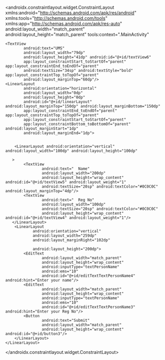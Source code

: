 <?xml version="1.0" encoding="utf-8"?>
<androidx.constraintlayout.widget.ConstraintLayout
        xmlns:android="http://schemas.android.com/apk/res/android"
        xmlns:tools="http://schemas.android.com/tools"
        xmlns:app="http://schemas.android.com/apk/res-auto"
        android:layout_width="match_parent"
        android:layout_height="match_parent"
        tools:context=".MainActivity"

>
    <TextView
            android:text="UMS"
            android:layout_width="79dp"
            android:layout_height="41dp" android:id="@+id/textView6"
            app:layout_constraintStart_toStartOf="parent" app:layout_constraintEnd_toEndOf="parent"
            android:textSize="34sp" android:textStyle="bold" app:layout_constraintTop_toTopOf="parent"
            android:layout_marginTop="60dp"/>
    <LinearLayout
            android:orientation="horizontal"
            android:layout_width="0dp"
            android:layout_height="0dp"
            android:id="@+id/linearLayout" android:layout_marginTop="150dp" android:layout_marginBottom="150dp"
            app:layout_constraintEnd_toEndOf="parent" app:layout_constraintTop_toTopOf="parent"
            app:layout_constraintStart_toStartOf="parent"
            app:layout_constraintBottom_toBottomOf="parent" android:layout_marginStart="1dp"
            android:layout_marginEnd="1dp">


        <LinearLayout android:orientation="vertical" android:layout_width="100dp" android:layout_height="100dp"

       >
            <TextView
                    android:text="  Name"
                    android:layout_width="200dp"
                    android:layout_height="wrap_content" android:id="@+id/textView5" android:layout_weight="1"
                    android:textSize="20sp" android:textColor="#0C0C0C" android:layout_marginTop="4dp"/>
            <TextView
                    android:text="  Reg No"
                    android:layout_width="100dp"
                    android:textSize="20sp" android:textColor="#0C0C0C"
                    android:layout_height="wrap_content" android:id="@+id/textView4" android:layout_weight="1"/>
       </LinearLayout>
        <LinearLayout
                android:orientation="vertical"
                android:layout_width="259dp"
                android:layout_marginRight="102dp"

                android:layout_height="200dp">
            <EditText
                    android:layout_width="match_parent"
                    android:layout_height="wrap_content"
                    android:inputType="textPersonName"
                    android:ems="10"
                    android:id="@+id/editTextTextPersonName4" android:hint="Enter your name"/>
            <EditText
                    android:layout_width="match_parent"
                    android:layout_height="wrap_content"
                    android:inputType="textPersonName"
                    android:ems="10"
                    android:id="@+id/editTextTextPersonName3" android:hint="Enter your Reg No"/>
            <Button
                    android:text="Submit"
                    android:layout_width="match_parent"
                    android:layout_height="wrap_content" android:id="@+id/button3"/>
        </LinearLayout>
    </LinearLayout>
</androidx.constraintlayout.widget.ConstraintLayout>
